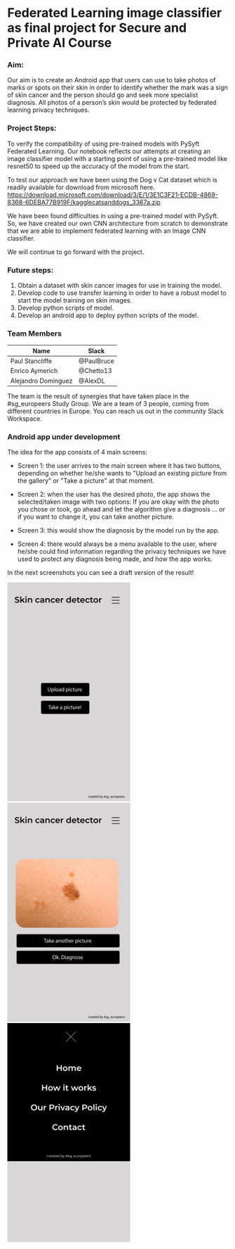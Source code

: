 # Federated Learning image classifier as final project for Secure and Private AI Course

### Aim:   
Our aim is to create an Android app that users can use to take photos of marks or spots on their skin in order to identify whether the mark was a sign of skin cancer and the person should go and seek more specialist diagnosis. All photos of a person’s skin would be protected by federated learning privacy techniques.

### Project Steps:   
To verify the compatibility of using pre-trained models with PySyft Federated Learning. Our notebook reflects our attempts at creating an image classifier model with a starting point of using a pre-trained model like resnet50 to speed up the accuracy of the model from the start.

To test our approach we have been using the Dog v Cat dataset which is readily available for download from microsoft here.
https://download.microsoft.com/download/3/E/1/3E1C3F21-ECDB-4869-8368-6DEBA77B919F/kagglecatsanddogs_3367a.zip

We have been found difficulties in using a pre-trained model with PySyft. So, we have created our own CNN architecture from scratch to demonstrate that we are able to implement federated learning with an Image CNN classifier.

We will continue to go forward with the project.

### Future steps:   
1. Obtain a dataset with skin cancer images for use in training the model.
2. Develop code to use transfer learning in order to have a robust model to start the model training on skin images.
3. Develop python scripts of model.
4. Develop an android app to deploy python scripts of the model.

### Team Members

| Name | Slack |
| ------ | ------ |
| Paul Stancliffe       | @PaulBruce |
| Enrico Aymerich       | @Chetto13  |
| Alejandro Domínguez   | @AlexDL    |

The team is the result of synergies that have taken place in the #sg_europeers Study Group. We are a team of 3 people, coming from different countries in Europe. You can reach us out in the community Slack Workspace.

### Android app under development
The idea for the app consists of 4 main screens:

- Screen 1: the user arrives to the main screen where it has two buttons, depending on whether he/she wants to "Upload an existing picture from the gallery" or "Take a picture" at that moment.

- Screen 2: when the user has the desired photo, the app shows the selected/taken image with two options: If you are okay with the photo you chose or took, go ahead and let the algorithm give a diagnosis ... or if you want to change it, you can take another picture.

- Screen 3: this would show the diagnosis by the model run by the app.

- Screen 4: there would always be a menu available to the user, where he/she could find information regarding the privacy techniques we have used to protect any diagnosis being made, and how the app works.

In the next screenshots you can see a draft version of the result!    

<img src="screenshot1.jpg" width="280"/> <img src="screenshot2.jpg" width="280" /> <img src="screenshot3.jpg" width="280"/>


